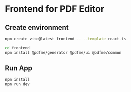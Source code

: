 # Frontend for PDF Editor

## Create environment

```sh
npm create vite@latest frontend -- --template react-ts
```

```sh
cd frontend
npm install @pdfme/generator @pdfme/ui @pdfme/common
```

## Run App

```sh
npm install
npm run dev
```
